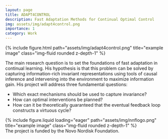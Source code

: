 ```yaml
---
layout: page
title: ADAPT4CONTROL
description: Fast Adaptation Methods for Continual Optimal Control
img: assets/img/adapt4control.png
importance: 1
category: Work
---
```


<div class="row">
    <div class="col-sm mt-3 mt-md-0">
        {% include figure.html path="assets/img/adapt4control.png" title="example image" class="img-fluid rounded z-depth-1" %}
    </div>
</div>

The main research question is to set the foundations of fast adaptation in continual learning.
His hypothesis is that this problem can be solved by capturing information-rich invariant representations
using tools of causal inference and intervening into the environment to maximize information gain. His
project will address three fundamental questions: 

 * Which exact mechanisms should be used to capture
invariance? 
 * How can optimal interventions be planned? 
 * How can it be theoretically guaranteed that the eventual feedback loop constructs a virtuous cycle?

<div class="row">
    <div class="col-sm mt-3 mt-md-0">
        {% include figure.liquid loading="eager" path="assets/img/nnflogo.png" title="example image" class="img-fluid rounded z-depth-1" %}
    </div>
</div>
<div class="caption">
    The project is funded by the Novo Nordisk Foundation.
</div>
